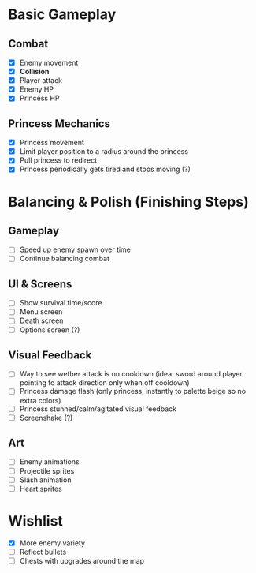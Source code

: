 # Basic Gameplay
## Combat
- [x] Enemy movement
- [x] **Collision**
- [x] Player attack
- [x] Enemy HP
- [x] Princess HP

## Princess Mechanics
- [x] Princess movement
- [x] Limit player position to a radius around the princess
- [x] Pull princess to redirect
- [x] Princess periodically gets tired and stops moving (?)

# Balancing & Polish (Finishing Steps)
## Gameplay
- [ ] Speed up enemy spawn over time
- [ ] Continue balancing combat

## UI & Screens
- [ ] Show survival time/score
- [ ] Menu screen
- [ ] Death screen
- [ ] Options screen (?)

## Visual Feedback
- [ ] Way to see wether attack is on cooldown (idea: sword around player pointing to attack direction only when off cooldown)
- [ ] Princess damage flash (only princess, instantly to palette beige so no extra colors)
- [ ] Princess stunned/calm/agitated visual feedback
- [ ] Screenshake (?)

## Art
- [ ] Enemy animations
- [ ] Projectile sprites
- [ ] Slash animation
- [ ] Heart sprites

# Wishlist
- [x] More enemy variety
- [ ] Reflect bullets
- [ ] Chests with upgrades around the map
